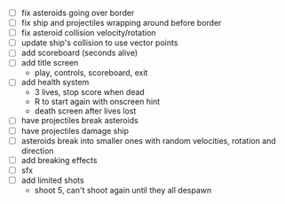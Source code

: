 - [ ] fix asteroids going over border
- [ ] fix ship and projectiles wrapping around before border
- [ ] fix asteroid collision velocity/rotation
- [ ] update ship's collision to use vector points
- [ ] add scoreboard (seconds alive)
- [ ] add title screen
	- play, controls, scoreboard, exit
- [ ] add health system
	- 3 lives, stop score when dead
	- R to start again with onscreen hint
	- death screen after lives lost
- [ ] have projectiles break asteroids
- [ ] have projectiles damage ship
- [ ] asteroids break into smaller ones with random velocities, rotation and direction
- [ ] add breaking effects
- [ ] sfx
- [ ] add limited shots
	- shoot 5, can't shoot again until they all despawn
